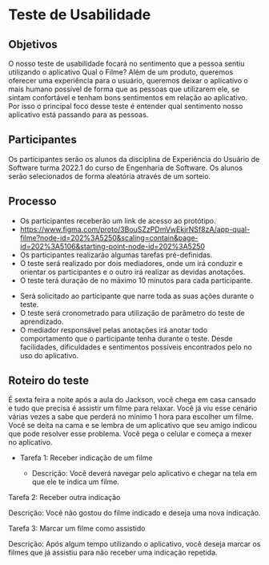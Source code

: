 # Teste de Usabilidade

## Objetivos

O nosso teste de usabilidade focará no sentimento que a pessoa sentiu utilizando o aplicativo Qual o Filme? Além de um produto, queremos oferecer uma experiência para o usuário, queremos deixar o aplicativo o mais humano possível de forma que as pessoas que utilizarem ele, se sintam confortável e tenham bons sentimentos em relação ao aplicativo. Por isso o principal foco desse teste é entender qual sentimento nosso aplicativo está passando para as pessoas. 

## Participantes

Os participantes serão os alunos da disciplina de Experiência do Usuário de Software turma 2022.1 do curso de Engenharia de Software. Os alunos serão selecionados de forma aleatória através de um sorteio. 

## Processo

- Os participantes receberão um link de acesso ao protótipo.
- https://www.figma.com/proto/3BouSZzPDmVwEkjrNSf8zA/app-qual-filme?node-id=202%3A5250&scaling=contain&page-id=202%3A5106&starting-point-node-id=202%3A5250
- Os participantes realizarão algumas tarefas pré-definidas.
- O teste será realizado por dois mediadores, onde um irá conduzir e orientar os participantes e o outro irá realizar as devidas anotações.
- O teste terá duração de no máximo 10 minutos para cada participante.
* Será solicitado ao participante que narre toda as suas ações durante o teste.
* O teste será cronometrado para utilização de parâmetro do teste de aprendizado.
* O mediador responsável pelas anotações irá anotar todo comportamento que o participante tenha durante o teste. Desde facilidades, dificuldades e sentimentos possíveis encontrados pelo no uso do aplicativo. 

## Roteiro do teste

É sexta feira a noite após a aula do Jackson, você chega em casa cansado e tudo que precisa é assistir um filme para relaxar. Você já viu esse cenário várias vezes a sabe que perderá no mínimo 1 hora para escolher um filme. Você se deita na cama e se lembra de um aplicativo que seu amigo indicou que pode resolver esse problema. Você pega o celular e começa a mexer no aplicativo.  

- Tarefa 1: Receber indicação de um filme

	- Descrição: Você deverá navegar pelo aplicativo e chegar na tela em que ele te indica um filme. 

Tarefa 2: Receber outra indicação

Descrição: Você não gostou do filme indicado e deseja uma nova indicação. 

Tarefa 3: Marcar um filme como assistido

Descrição: Após algum tempo utilizando o aplicativo, você deseja marcar os filmes que já assistiu para não receber uma indicação repetida.









